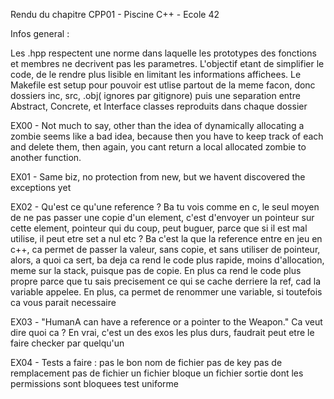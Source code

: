 Rendu du chapitre CPP01 - Piscine C++ - Ecole 42

Infos general : 

Les .hpp respectent une norme dans laquelle les prototypes des fonctions et membres ne decrivent pas les parametres. L'objectif etant de simplifier le code, de le rendre plus lisible en limitant les informations affichees.
Le Makefile est setup pour pouvoir est utlise partout de la meme facon, donc dossiers inc, src, .obj( ignores par gitignore) puis une separation entre Abstract, Concrete, et Interface classes reproduits dans chaque dossier

EX00 - 
Not much to say, other than the idea of dynamically allocating a zombie seems like a bad idea, because then you have to keep track of each and delete them, then again, you cant return a local allocated zombie to another function.

EX01 -
Same biz, no protection from new, but we havent discovered the exceptions yet

EX02 -
Qu'est ce qu'une reference ?
Ba tu vois comme en c, le seul moyen de ne pas passer une copie d'un element, c'est d'envoyer un pointeur sur cette element, pointeur qui du coup, peut buguer, parce que si il est mal utilise, il peut etre set a nul etc ? 
Ba c'est la que la reference entre en jeu en c++, ca permet de passer la valeur, sans copie, et sans utiliser de pointeur, alors, a quoi ca sert, ba deja ca rend le code plus rapide, moins d'allocation, meme sur la stack, puisque pas de copie. En plus ca rend le code plus propre parce que tu sais precisement ce qui se cache derriere la ref, cad la variable appelee.
En plus, ca permet de renommer une variable, si toutefois ca vous parait necessaire

EX03 -
"HumanA can have a reference or a pointer to the Weapon." Ca veut dire quoi ca ? En vrai, c'est un des exos les plus durs, faudrait peut etre le faire checker par quelqu'un

EX04 - 
Tests a faire : 
pas le bon nom de fichier
pas de key
pas de remplacement
pas de fichier
un fichier bloque 
un fichier sortie dont les permissions sont bloquees
test uniforme
